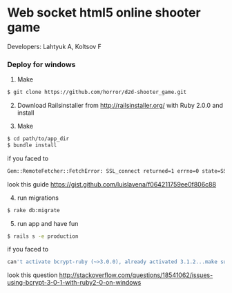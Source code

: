 # Web socket html5 online shooter game

Developers: Lahtyuk A, Koltsov F

### Deploy for windows


1) Make
```sh
$ git clone https://github.com/horror/d2d-shooter_game.git
```

2) Download Railsinstaller from http://railsinstaller.org/ with Ruby 2.0.0 and install

3) Make
```sh
$ cd path/to/app_dir
$ bundle install
```

if you faced to
```sh
Gem::RemoteFetcher::FetchError: SSL_connect returned=1 errno=0 state=SSLv3 read server certificate B: certificate verify failed...
```
look this guide https://gist.github.com/luislavena/f064211759ee0f806c88

4) run migrations
```sh
$ rake db:migrate
```

5) run app and have fun
```sh
$ rails s -e production
```
if you faced to
```sh
can't activate bcrypt-ruby (~>3.0.0), already activated 3.1.2...make sure all dependencies are added to gemfile...
```
look this question http://stackoverflow.com/questions/18541062/issues-using-bcrypt-3-0-1-with-ruby2-0-on-windows